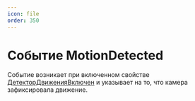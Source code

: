 ```yaml
---
icon: file
order: 350
---
```


# Событие MotionDetected

Событие возникает при включенном свойстве [ДетекторДвиженияВключен](ПустаяСсылка) и указывает на то, что камера зафиксировала движение.
